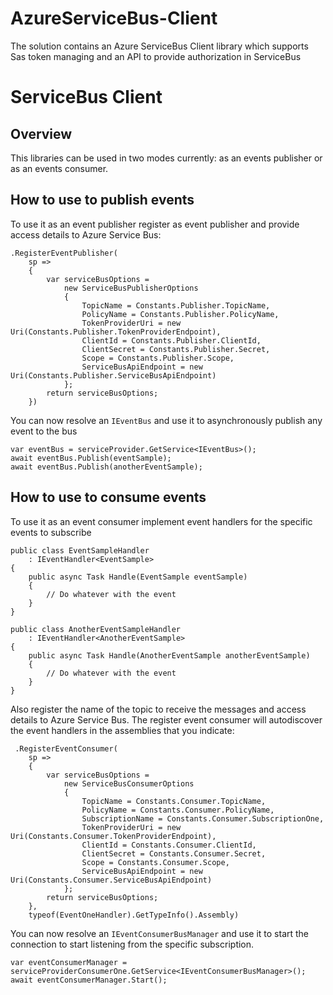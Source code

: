 # AzureServiceBus-Client
The solution contains an Azure ServiceBus Client library which supports Sas token managing and an API to provide authorization in ServiceBus

# ServiceBus Client

## Overview

This libraries can be used in two modes currently: as an events publisher or as an events consumer. 

## How to use to publish events

To use it as an event publisher register as event publisher and provide access details to Azure Service Bus:

``` 
.RegisterEventPublisher(
    sp =>
    {
        var serviceBusOptions =
            new ServiceBusPublisherOptions
            {
                TopicName = Constants.Publisher.TopicName,
                PolicyName = Constants.Publisher.PolicyName,
                TokenProviderUri = new Uri(Constants.Publisher.TokenProviderEndpoint),
                ClientId = Constants.Publisher.ClientId,
                ClientSecret = Constants.Publisher.Secret,
                Scope = Constants.Publisher.Scope,
                ServiceBusApiEndpoint = new Uri(Constants.Publisher.ServiceBusApiEndpoint)
            };
        return serviceBusOptions;
    })
```

You can now resolve an `IEventBus` and use it to asynchronously publish any event to the bus

``` 
var eventBus = serviceProvider.GetService<IEventBus>();
await eventBus.Publish(eventSample);
await eventBus.Publish(anotherEventSample);
```

## How to use to consume events

To use it as an event consumer implement event handlers for the specific events to subscribe

``` 
public class EventSampleHandler
    : IEventHandler<EventSample>
{
    public async Task Handle(EventSample eventSample)
    {
        // Do whatever with the event
    }
}

public class AnotherEventSampleHandler
    : IEventHandler<AnotherEventSample>
{
    public async Task Handle(AnotherEventSample anotherEventSample)
    {
        // Do whatever with the event
    }
}
```

Also register the name of the topic to receive the messages and access details to Azure Service Bus. The register event consumer will autodiscover the event handlers in the assemblies that you indicate:

``` 
 .RegisterEventConsumer(
    sp =>
    {
        var serviceBusOptions =
            new ServiceBusConsumerOptions
            {
                TopicName = Constants.Consumer.TopicName,
                PolicyName = Constants.Consumer.PolicyName,
                SubscriptionName = Constants.Consumer.SubscriptionOne,
                TokenProviderUri = new Uri(Constants.Consumer.TokenProviderEndpoint),
                ClientId = Constants.Consumer.ClientId,
                ClientSecret = Constants.Consumer.Secret,
                Scope = Constants.Consumer.Scope,
                ServiceBusApiEndpoint = new Uri(Constants.Consumer.ServiceBusApiEndpoint)
            };
        return serviceBusOptions;
    },
    typeof(EventOneHandler).GetTypeInfo().Assembly)
```

You can now resolve an `IEventConsumerBusManager` and use it to start the connection to start listening from the specific subscription. 

``` 
var eventConsumerManager = serviceProviderConsumerOne.GetService<IEventConsumerBusManager>();
await eventConsumerManager.Start();
```
